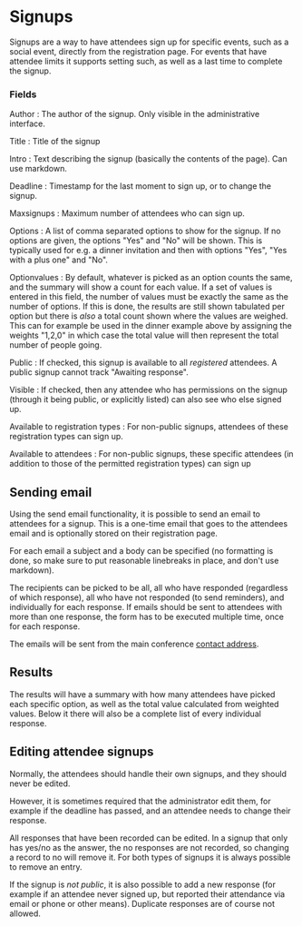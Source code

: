 # Signups

Signups are a way to have attendees sign up for specific events, such
as a social event, directly from the registration page. For events
that have attendee limits it supports setting such, as well as a last
time to complete the signup.

### Fields

Author
: The author of the signup. Only visible in the administrative
interface.

Title
: Title of the signup

Intro
: Text describing the signup (basically the contents of the page). Can
use markdown.

Deadline
: Timestamp for the last moment to sign up, or to change the signup.

Maxsignups
: Maximum number of attendees who can sign up.

Options
: A list of comma separated options to show for the signup. If no
options are given, the options "Yes" and "No" will be shown. This is
typically used for e.g. a dinner invitation and then with options
"Yes", "Yes with a plus one" and "No".

Optionvalues
: By default, whatever is picked as an option counts the same, and the
summary will show a count for each value. If a set of values is
entered in this field, the number of values must be exactly the same
as the number of options. If this is done, the results are still shown
tabulated per option but there is *also* a total count shown where the
values are weighed. This can for example be used in the dinner example
above by assigning the weights "1,2,0" in which case the total value
will then represent the total number of people going.

Public
: If checked, this signup is available to all *registered*
attendees. A public signup cannot track "Awaiting response".

Visible
: If checked, then any attendee who has permissions on the signup
(through it being public, or explicitly listed) can also see who else
signed up.

Available to registration types
: For non-public signups, attendees of these registration types can
sign up.

Available to attendees
: For non-public signups, these specific attendees (in addition to
those of the permitted registration types) can sign up

## Sending email

Using the send email functionality, it is possible to send an email to
attendees for a signup. This is a one-time email that goes to the attendees
email and is optionally stored on their registration page.

For each email a subject and a body can be specified (no formatting is
done, so make sure to put reasonable linebreaks in place, and don't
use markdown).

The recipients can be picked to be all, all who have responded
(regardless of which response), all who have not responded (to send
reminders), and individually for each response. If emails should be
sent to attendees with more than one response, the form has to be
executed multiple time, once for each response.

The emails will be sent from the main conference
[contact address](super_conference).

## Results

The results will have a summary with how many attendees have picked
each specific option, as well as the total value calculated from
weighted values. Below it there will also be a complete list of every
individual response.

## Editing attendee signups

Normally, the attendees should handle their own signups, and they
should never be edited.

However, it is sometimes required that the administrator edit them,
for example if the deadline has passed, and an attendee needs to
change their response.

All responses that have been recorded can be edited. In a signup that
only has yes/no as the answer, the no responses are not recorded, so
changing a record to no will remove it. For both types of signups it
is always possible to remove an entry.

If the signup is *not public*, it is also possible to add a new
response (for example if an attendee never signed up, but reported
their attendance via email or phone or other means). Duplicate
responses are of course not allowed.
